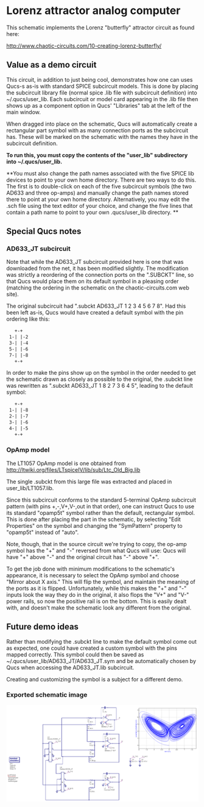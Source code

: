 # Lorenz attractor analog computer

This schematic implements the Lorenz "butterfly" attractor circuit
as found here:

http://www.chaotic-circuits.com/10-creating-lorenz-butterfly/

## Value as a demo circuit

This circuit, in addition to just being cool, demonstrates how one can
uses Qucs-s as-is with standard SPICE subcircuit models.  This is done
by placing the subcircuit library file (normal spice .lib file with
subcircuit definition) into ~/.qucs/user_lib.  Each subcircuit or
model card appearing in the .lib file then shows up as a component
option in Qucs' "Libraries" tab at the left of the main window.

When dragged into place on the schematic, Qucs will automatically
create a rectangular part symbol with as many connection ports as the
subcircuit has.  These will be marked on the schematic with the names
they have in the subcircuit definition.

**To run this, you must copy the contents of the "user_lib" subdirectory
into ~/.qucs/user_lib.**

**You must also change the path names associated with the five SPICE
lib devices to point to your own home directory.  There are two ways
to do this.  The first is to double-click on each of the five
subcircuit symbols (the two AD633 and three op-amps) and manually
change the path names stored there to point at your own home
directory.  Alternatively, you may edit the .sch file using the text
editor of your choice, and change the five lines that contain a path
name to point to your own .qucs/user_lib directory. **

## Special Qucs notes

### AD633_JT subcircuit

Note that while the AD633_JT subcircuit provided here is one that was
downloaded from the net, it has been modified slightly.  The
modification was strictly a reordering of the connection ports on the
".SUBCKT" line, so that Qucs would place them on its default symbol in
a pleasing order (matching the ordering in the schematic on the
chaotic-circuits.com web site).

The original subcircuit had ".subckt AD633_JT 1 2 3 4 5 6 7 8".  Had
this been left as-is, Qucs would have created a default symbol with
the pin ordering like this:

       +-+
     1-| |-2
     3-| |-4
     5-| |-6
     7-| |-8
       +-+

In order to make the pins show up on the symbol in the order needed to
get the schematic drawn as closely as possible to the original, the
.subckt line was rewritten as ".subckt AD633_JT 1 8 2 7 3 6 4 5",
leading to the default symbol:

       +-+
     1-| |-8
     2-| |-7
     3-| |-6
     4-| |-5
       +-+

### OpAmp model
The LT1057 OpAmp model is one obtained from http://ltwiki.org/files/LTspiceIV/lib/sub/Ltc_Old_Big.lib

The single .subckt from this large file was extracted and placed in
user_lib/LT1057.lib.

Since this subcircuit conforms to the standard 5-terminal OpAmp
subcircuit pattern (with pins +,-,V+,V-,out in that order), one can
instruct Qucs to use its standard "opamp5t" symbol rather than the
default, rectangular symbol.  This is done after placing the part in
the schematic, by selecting "Edit Properties" on the symbol and
changing the "SymPattern" property to "opamp5t" instead of "auto".

Note, though, that in the source circuit we're trying to copy, the
op-amp symbol has the "+" and "-" reversed from what Qucs will use:
Qucs will have "+" above "-" and the original circuit has "-" above
"+".

To get the job done with minimum modifications to the schematic's
appearance, it is necessary to select the OpAmp symbol and choose
"Mirror about X axis."  This will flip the symbol, and maintain the
meaning of the ports as it is flipped.  Unfortunately, while this
makes the "+" and "-" inputs look the way they do in the original, it
also flops the "V+" and "V-" power rails, so now the positive rail is
on the bottom.  This is easily dealt with, and doesn't make the
schematic look any different from the original.


## Future demo ideas

Rather than
modifying the .subckt line to make the default symbol come out as
expected, one could have created a custom symbol with the pins mapped
correctly.  This symbol could then be saved as
~/.qucs/user_lib/AD633_JT/AD633_JT.sym and be automatically chosen by
Qucs when accessing the AD633_JT.lib subcircuit.

Creating and customizing the symbol is a subject for a different demo.

### Exported schematic image
![Created with Qucs "Export as image" option"](export.png)

